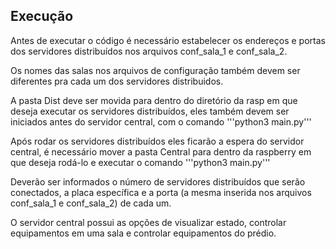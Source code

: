 ## Execução

Antes de executar o código é necessário estabelecer os endereços e portas dos servidores distribuídos nos arquivos conf_sala_1 e conf_sala_2.

Os nomes das salas nos arquivos de configuração também devem ser diferentes pra cada um dos servidores distribuidos.

A pasta Dist deve ser movida para dentro do diretório da rasp em que deseja executar os servidores distribuídos, eles também devem ser iniciados antes do servidor central, com o comando '''python3 main.py'''

Após rodar os servidores distribuídos eles ficarão a espera do servidor central, é necessário mover a pasta Central para dentro da raspberry em que deseja rodá-lo e executar o comando '''python3 main.py'''

Deverão ser informados o número de servidores distribuídos que serão conectados, a placa específica e a porta (a mesma inserida nos arquivos conf_sala_1 e conf_sala_2) de cada um.

O servidor central possui as opções de visualizar estado, controlar equipamentos em uma sala e controlar equipamentos do prédio.